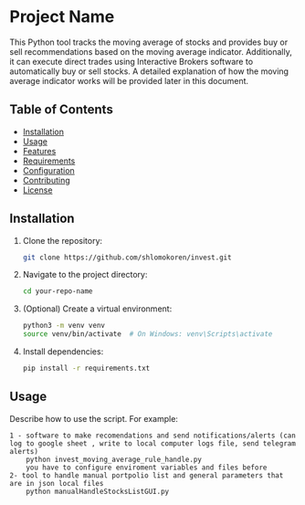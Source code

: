 # Project Name

  This Python tool tracks the moving average of stocks and provides buy or sell recommendations based on the moving average indicator. 
  Additionally, it can execute direct trades using Interactive Brokers software to automatically buy or sell stocks.
  A detailed explanation of how the moving average indicator works will be provided later in this document.

## Table of Contents
- [Installation](#installation)
- [Usage](#usage)
- [Features](#features)
- [Requirements](#requirements)
- [Configuration](#configuration)
- [Contributing](#contributing)
- [License](#license)

## Installation

1. Clone the repository:
    ```bash
    git clone https://github.com/shlomokoren/invest.git
    ```

2. Navigate to the project directory:
    ```bash
    cd your-repo-name
    ```

3. (Optional) Create a virtual environment:
    ```bash
    python3 -m venv venv
    source venv/bin/activate  # On Windows: venv\Scripts\activate
    ```

4. Install dependencies:
    ```bash
    pip install -r requirements.txt
    ```

## Usage

Describe how to use the script. For example:

``` there are 2 python script
1 - software to make recomendations and send notifications/alerts (can log to google sheet , write to local computer logs file, send telegram alerts)
	python invest_moving_average_rule_handle.py 
	you have to configure enviroment variables and files before
2- tool to handle manual portpolio list and general parameters that are in json local files
    python manualHandleStocksListGUI.py
